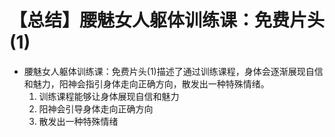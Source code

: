 # 【总结】腰魅女人躯体训练课：免费片头(1)

-   腰魅女人躯体训练课：免费片头(1)描述了通过训练课程，身体会逐渐展现自信和魅力，阳神会指引身体走向正确方向，散发出一种特殊情绪。
    1.  训练课程能够让身体展现自信和魅力
    2.  阳神会引导身体走向正确方向
    3.  散发出一种特殊情绪